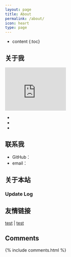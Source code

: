 ```yaml
---
layout: page
title: About
permalink: /about/
icon: heart
type: page
---
```


* content
{:toc}

## 关于我

<iframe src="https://githubbadge.appspot.com/zengzizhao?s=1" style="border: 0;height: 142px;width: 200px;overflow: hidden;" frameBorder="0"></iframe>

*
*
*

## 联系我

* GitHub：[]()
* email：

## 关于本站

### Update Log

## 友情链接

[test](https://blog.zzz320.net) \| [test](https://blog.zzz320.net)

## Comments

{% include comments.html %}
